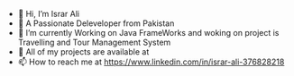 - 👋 Hi, I’m Israr Ali
- 👀 A Passionate Deleveloper from Pakistan
- 🌱 I’m currently Working on Java FrameWorks and woking on project is Travelling and Tour Management System 
- 💞️ All of my projects are available at 
- 📫 How to reach me at  https://www.linkedin.com/in/israr-ali-376828218

<!---
Israr-Ali243/Israr-Ali243 is a ✨ special ✨ repository because its `README.md` (this file) appears on your GitHub profile.
You can click the Preview link to take a look at your changes.
--->
